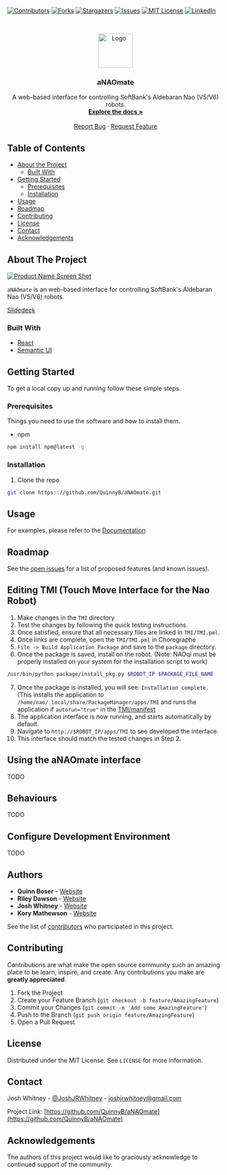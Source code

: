 [![Contributors][contributors-shield]][contributors-url]
[![Forks][forks-shield]][forks-url]
[![Stargazers][stars-shield]][stars-url]
[![Issues][issues-shield]][issues-url]
[![MIT License][license-shield]][license-url]
[![LinkedIn][linkedin-shield]][linkedin-url]



<!-- PROJECT LOGO -->
<br />
<p align="center">
  <a href="https://github.com/QuinnyB/aNAOmate">
    <img src="src/images/icon.png" alt="Logo" width="80" height="80">
  </a>

  <h3 align="center">aNAOmate</h3>

  <p align="center">
    A web-based interface for controlling SoftBank's Aldebaran Nao (V5/V6) robots.
    <br />
    <a href="https://github.com/QuinnyB/aNAOmate"><strong>Explore the docs »</strong></a>
    <br />
    <br />
    <a href="https://github.com/QuinnyB/aNAOmate/issues">Report Bug</a>
    ·
    <a href="https://github.com/QuinnyB/aNAOmate/issues">Request Feature</a>
  </p>
</p>



<!-- TABLE OF CONTENTS -->
## Table of Contents

* [About the Project](#about-the-project)
  * [Built With](#built-with)
* [Getting Started](#getting-started)
  * [Prerequisites](#prerequisites)
  * [Installation](#installation)
* [Usage](#usage)
* [Roadmap](#roadmap)
* [Contributing](#contributing)
* [License](#license)
* [Contact](#contact)
* [Acknowledgements](#acknowledgements)



<!-- ABOUT THE PROJECT -->
## About The Project

[![Product Name Screen Shot][product-screenshot]](https://QuinnyB.github.io/aNAOmate/)

`aNAOmate` is an web-based interface for controlling SoftBank's Aldebaran Nao (V5/V6) robots.

[Slidedeck](https://docs.google.com/presentation/d/1Xc7OqAw_QCwlj7EUV_w8caj6bt-i0rDLMv9rSqkYeyo/edit#slide=id.p)

### Built With

* [React](https://reactjs.org/)
* [Semantic UI](https://semantic-ui.com/)



<!-- GETTING STARTED -->
## Getting Started

To get a local copy up and running follow these simple steps.

### Prerequisites

Things you need to use the software and how to install them.
* npm
```sh
npm install npm@latest -g
```

### Installation
 
1. Clone the repo
```sh
git clone https:://github.com/QuinnyB/aNAOmate.git
```

<!-- USAGE EXAMPLES -->
## Usage

For examples, please refer to the [Documentation](https:://github.com/QuinnyB/aNAOmate/Wiki)

<!-- ROADMAP -->
## Roadmap

See the [open issues](https://github.com/QuinnyB/aNAOmate/issues) for a list of proposed features (and known issues).

## Editing TMI (Touch Move Interface for the Nao Robot)

1. Make changes in the `TMI` directory
2. Test the changes by following the quick testing instructions.
3. Once satisfied, ensure that all necessary files are linked in `TMI/TMI.pml`.
4. Once links are complete, open the `TMI/TMI.pml` in Choregraphe
5. `File -> Build Application Package` and save to the `package` directory.
6. Once the package is saved, install on the robot. (Note: NAOqi must be properly installed on your system for the installation script to work)

```sh
/usr/bin/python package/install_pkg.py $ROBOT_IP $PACKAGE_FILE_NAME
```

7. Once the package is installed, you will see: `Installation complete.` (This installs the application to `/home/nao/.local/share/PackageManager/apps/TMI` and runs the application if `autorun="true"` in the [TMI/manifest](https://github.com/QuinnyB/aNAOmate/blob/master/TMI/manifest.xml)
8. The application interface is now running, and starts automatically by default.
9. Navigate to `http://$ROBOT_IP/apps/TMI` to see developed the interface.
10. This interface should match the tested changes in Step 2.

## Using the aNAOmate interface

TODO

## Behaviours

TODO

## Configure Development Environment

TODO

## Authors

* **Quinn Boser** - [Website](#)
* **Riley Dawson** - [Website](#)
* **Josh Whitney** - [Website](#)
* **Kory Mathewson** - [Website](https://korymathewson.com)

See the list of [contributors](https://github.com/QuinnyB/aNAOmate/contributors) who participated in this project.

<!-- CONTRIBUTING -->
## Contributing

Contributions are what make the open source community such an amazing place to be learn, inspire, and create. Any contributions you make are **greatly appreciated**.

1. Fork the Project
2. Create your Feature Branch (`git checkout -b feature/AmazingFeature`)
3. Commit your Changes (`git commit -m 'Add some AmazingFeature'`)
4. Push to the Branch (`git push origin feature/AmazingFeature`)
5. Open a Pull Request



<!-- LICENSE -->
## License

Distributed under the MIT License. See `LICENSE` for more information.



<!-- CONTACT -->
## Contact

Josh Whitney - [@JoshJRWhitney](https://twitter.com/JoshJRWhitney) - joshjrwhitney@gmail.com

Project Link: [https://github.com/QuinnyB/aNAOmate](https://github.com/QuinnyB/aNAOmate)



<!-- ACKNOWLEDGEMENTS -->
## Acknowledgements

The authors of this project would like to graciously acknowledge to continued support of the community.




<!-- MARKDOWN LINKS & IMAGES -->
<!-- https://www.markdownguide.org/basic-syntax/#reference-style-links -->
[contributors-shield]: https://img.shields.io/github/contributors/QuinnyB/aNAOmate.svg?style=flat-square
[contributors-url]: https://github.com/QuinnyB/aNAOmate/graphs/contributors
[forks-shield]: https://img.shields.io/github/forks/QuinnyB/aNAOmate.svg?style=flat-square
[forks-url]: https://github.com/QuinnyB/aNAOmate/network/members
[stars-shield]: https://img.shields.io/github/stars/QuinnyB/aNAOmate.svg?style=flat-square
[stars-url]: https://github.com/QuinnyB/aNAOmate/stargazers
[issues-shield]: https://img.shields.io/github/issues/QuinnyB/aNAOmate.svg?style=flat-square
[issues-url]: https://github.com/QuinnyB/aNAOmate/issues
[license-shield]: https://img.shields.io/github/license/QuinnyB/aNAOmate.svg?style=flat-square
[license-url]: https://github.com/QuinnyB/aNAOmate/blob/master/LICENSE.txt
[linkedin-shield]: https://img.shields.io/badge/-LinkedIn-black.svg?style=flat-square&logo=linkedin&colorB=555
[linkedin-url]: https://www.linkedin.com/in/josh-whitney-1b2241b4/
[product-screenshot]: https://user-images.githubusercontent.com/22296749/67176047-b686d380-f385-11e9-8a8c-473565b21551.png
